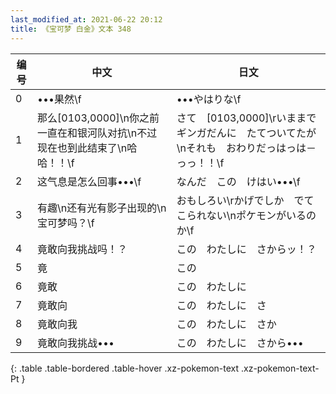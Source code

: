 ```yaml
---
last_modified_at: 2021-06-22 20:12
title: 《宝可梦 白金》文本 348
---
```

| 编号 | 中文 | 日文 |
| ---- | ---- | ---- |
| 0 | •••果然\f | •••やはりな\f |
| 1 | 那么[0103,0000]\n你之前一直在和银河队对抗\n不过现在也到此结束了\n哈哈！！\f | さて　[0103,0000]\rいままでギンガだんに　たてついてたが\nそれも　おわりだっはっは－っっ！！\f |
| 2 | 这气息是怎么回事•••\f | なんだ　この　けはい•••\f |
| 3 | 有趣\n还有光有影子出现的\n宝可梦吗？\f | おもしろい\rかげでしか　でてこられない\nポケモンがいるのか\f |
| 4 | 竟敢向我挑战吗！？ | この　わたしに　さからッ！？ |
| 5 | 竟 | この |
| 6 | 竟敢 | この　わたしに |
| 7 | 竟敢向 | この　わたしに　さ |
| 8 | 竟敢向我 | この　わたしに　さか |
| 9 | 竟敢向我挑战••• | この　わたしに　さから••• |
{: .table .table-bordered .table-hover .xz-pokemon-text .xz-pokemon-text-Pt }